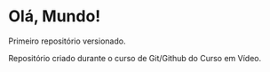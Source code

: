 # Olá, Mundo!
 Primeiro repositório versionado.

Repositório criado durante o curso de Git/Github do Curso em Vídeo.
